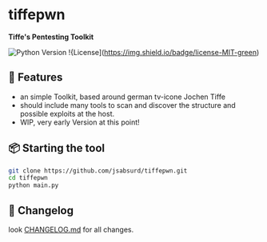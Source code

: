 # tiffepwn
**Tiffe's Pentesting Toolkit**

![Python Version](https://img.shield.io/badge/python-3.8%2b-blue)
!{License](https://img.shield.io/badge/license-MIT-green)

## 🚀 Features
- an simple Toolkit, based around german tv-icone Jochen Tiffe
- should include many tools to scan and discover the structure and possible exploits at the host.
- WIP, very early Version at this point!

## 📦 Starting the tool
```bash
git clone https://github.com/jsabsurd/tiffepwn.git
cd tiffepwn
python main.py
```

## 📜 Changelog
look [CHANGELOG.md](CHANGELOG.md) for all changes.
